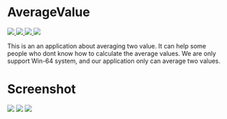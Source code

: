 # AverageValue

<a href="https://github.com/RE8014/AverageValue/releases/tag/Latest">
  <img src="https://img.shields.io/github/downloads/RE8014/AverageValue/total">
</a>
<a href="https://github.com/RE8014/AverageValue/issues">
  <img src="https://img.shields.io/github/issues/RE8014/AverageValue">
</a>
<a href="https://github.com/RE8014/AverageValue/stargazers">
  <img src="https://img.shields.io/github/stars/RE8014/AverageValue">
</a>
<a href="https://github.com/RE8014/AverageValue/blob/master/LICENSE.txt">
  <img src="https://img.shields.io/github/license/RE8014/AverageValue">
</a>

This is an an application about averaging two value. It can help some people who dont know how to calculate the average values. We are only support Win-64 system, and our application only can average two values.

# Screenshot

<img src="https://cdn.discordapp.com/attachments/764012179421790208/1073823644951793744/sp1.png">

<img src="https://cdn.discordapp.com/attachments/764012179421790208/1073823645165686804/sp2.png">

<img src="https://cdn.discordapp.com/attachments/764012179421790208/1073823645367021689/sp3.png">
